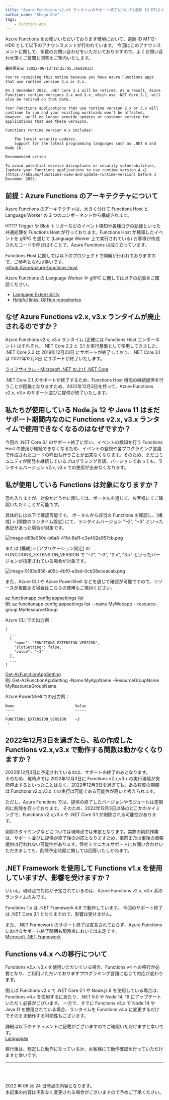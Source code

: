 ```yaml
---
title: "Azure Functions v2,v3 ランタイムのサポート終了について(追跡 ID MT12-HD0)"
author_name: "Shogo Ohe"
tags:
    - Function App
---
```


Azure Functions をお使いいただいております環境において、追跡 ID MT12-HD0 として以下のアナウンスメントが行われています。
今回はこのアナウンスメントに関して、多数のお問い合わせをいただいておりますので、よくお問い合わせ頂くご質問と回答をご案内いたします。

```
最終更新日 (2022-06-13T19:25:05.3668203Z)

You're receiving this notice because you have Azure Functions apps that use runtime version 2.x or 3.x.

On 3 December 2022, .NET Core 3.1 will be retired. As a result, Azure Functions runtime versions 2.x and 3.x, which use .NET Core 3.1, will also be retired on that date.

Your Functions applications that use runtime version 2.x or 3.x will continue to run and your existing workloads won't be affected. However, we'll no longer provide updates or customer service for applications that use these versions.

Functions runtime version 4.x includes:

    The latest security updates.
    Support for the latest programming languages such as .NET 6 and Node 16.

Recommended action

To avoid potential service disruptions or security vulnerabilities, [update your Functions applications to use runtime version 4.x](https://aka.ms/functions-view-and-update-runtime-version) before 3 December 2022.
```

## 前提：Azure Functions のアーキテクチャについて
Azure Functions のアーキテクチャは、大きく分けて Functions Host と Language Worker の 2 つのコンポーネントから構成されます。

HTTP Trigger や Blob トリガーなどのイベント検知や各種ログの記録といった共通処理を Functions Host が行っております。Functions Host が検知したイベントを gRPC を通じて (Language Worker 上で実行されている) お客様が作成されたコードを呼び出すことで、Azure Functions は成り立っています。

Functions Host に関しては以下のプロジェクトで開発が行われておりますので、ご参考となれば幸いです。<br />
  [github Azure/azure-functions-host](https://github.com/Azure/azure-functions-host)

Azure Functions の Language Worker や gRPC に関しては以下の記事をご確認ください。<br />
- [Language Extensibility](https://github.com/Azure/azure-functions-host/wiki/Language-Extensibility)
- [Helpful links: GitHub repositories](https://github.com/Azure/Azure-Functions#github-repositories)

## なぜ Azure Functions v2.x, v3.x ランタイムが廃止されるのですか？
Azure Functions v2.x, v3.x ランタイム (正確には Functions Host コンポーネント) はそれぞれ、.NET Core 2.2 と 3.1 を実行基盤として使用してきました。
.NET Core 2.2 は 2019年12月23日 にサポートが終了しており、.NET Core 3.1 は 2022年12月3日 にサポートが終了いたします。

[ライフサイクル - Microsoft .NET および .NET Core](https://docs.microsoft.com/ja-jp/lifecycle/products/microsoft-net-and-net-core)

.NET Core 3.1 のサポートが終了するため、Functions Host 機能の継続提供を行うことが困難となりますため、2022年12月3日を持って、Azure Functions v2.x, v3.x のサポート並びに提供が終了いたします。


## 私たちが使用している Node.js 12 や Java 11 はまだサポート期間内なのに Functions v2.x, v3.x ランタイムで使用できなくなるのはなぜですか？

今回の .NET Core 3.1 のサポート終了に伴い、イベントの検知を行う Functions Host の使用が継続できなくなるため、イベントの監視や各プログラミング言語で作成されたコードの呼出も行うことが出来なくなります。そのため、まだコミュニティが開発を継続しているプログラミング言語、バージョンであっても、ランタイムバージョン v2.x, v3.x での使用が出来なくなります。


## 私が使用している Functions は対象になりますか？
恐れ入りますが、対象かどうかに関しては、ポータルを通じて、お客様にてご確認いただくことが可能です。

具体的には以下で確認可能です。
ポータルから該当の Functions を確認し、[構成] > [関数のランタイム設定] にて、ランタイムバージョン "~2", "~3" といった表記があった場合が対象です。

![image-d68e050c-b6a8-41fd-8a1f-c3e402e957cb.png]({{site.baseurl}}/media/2022/06/image-d68e050c-b6a8-41fd-8a1f-c3e402e957cb.png)

または [構成] > [アプリケーション設定] の FUNCTIONS_EXTENSION_VERSION で "~2", "~3", "2.x", "3.x" といったバージョンが指定されている場合が対象です。

![image-5183d856-a05c-4bf0-a3ed-0cb38eceacab.png]({{site.baseurl}}/media/2022/06/image-5183d856-a05c-4bf0-a3ed-0cb38eceacab.png)

また、Azure CLI や Azure PowerShell などを通じて確認が可能ですので、リソースが複数ある場合はこちらの使用もご検討ください。

[az functionapp config appsettings list](https://docs.microsoft.com/ja-jp/cli/azure/functionapp/config/appsettings?view=azure-cli-latest#az-functionapp-config-appsettings-list)<br />
 例: az functionapp config appsettings list --name MyWebapp --resource-group MyResourceGroup  

Azure CLI での出力例：
```
[
  ...
  {
    "name": "FUNCTIONS_EXTENSION_VERSION",
    "slotSetting": false,
    "value": "~3"
  },
  ...
]
```

[Get-AzFunctionAppSetting](https://docs.microsoft.com/ja-jp/powershell/module/az.functions/get-azfunctionappsetting?view=azps-8.0.0)<br />
 例: Get-AzFunctionAppSetting -Name MyAppName -ResourceGroupName MyResourceGroupName

Azure PowerShell での出力例：
```
Name                           Value
----                           -----
 :
FUNCTIONS_EXTENSION_VERSION    ~3
 :
```

## 2022年12月3日を過ぎたら、私の作成した Functions v2.x,v3.x で動作する関数は動かなくなりますか？
2022年12月3日に予定されているのは、サポートの終了のみとなります。<br />
そのため、現時点では 2022年12月3日に Functions v2.x,v3.x の実行環境が突然停止するといったことはなく、2022年12月3日を過ぎても、ある程度の期間は Functions v2.x,v3.x での実行は可能である可能性が高いと考えられます。

ただし、Azure Functions では、提供の終了したバージョンやモジュールは定期的に削除を行っております。
そのため、2022年12月3日以降のどこかのタイミングで、Functions v2.x,v3.x や .NET Core 3.1 が削除される可能性があります。

削除のタイミングなどについては現時点では未定となります。実際の削除作業は、サポート並びに提供が終了後の対応となりますため、事前または事後の情報提供は行われない可能性があります。弊社テクニカルサポートにお問い合わせいただきましても、削除予定時期に関しては回答いたしかねます。


## .NET Framework を使用して Functions v1.x を使用していますが、影響を受けますか？
いいえ。現時点で対応が予定されているのは、Azure Functions v2.x, v3.x 系のランタイムのみです。

Functions 1.x は .NET Framework 4.8 で動作しています。
今回のサポート終了は .NET Core 3.1 となりますので、影響は受けません。

また、.NET Framework のサポート終了は宣言されておらず、Azure Functions におけるサポート終了時期も現時点においては未定です。<br />
[Microsoft .NET Framework](https://docs.microsoft.com/en-us/lifecycle/products/microsoft-net-framework)


## Functions v4.x への移行について
Functions v2.x, v3.x を使用いただいている場合、Functions v4 への移行が必要となり、ご利用いただいておりますプログラミング言語に応じて対応が変わります。

例えば Functions v2.x で .NET Core 2.1 や Node.js 8 を使用している場合は、Functions v4.x を使用するにあたり、.NET 6.0 や Node 14, 16 にアップデートいただく必要がございます。
一方で、すでに Funcitons v3.x で Node 14 や Java 11 を使用されている場合、ランタイムを Functions v4.x に変更するだけでそのまま動作する可能性もございます。

詳細は以下のドキュメントに記載がございますのでご確認いただけますと幸いです。<br />
[Languages](https://docs.microsoft.com/ja-jp/azure/azure-functions/functions-versions?tabs=in-process%2Cazure-cli%2Cv4&pivots=programming-language-csharp#languages)

移行後は、想定した動作になっているか、お客様にて動作確認を行っていただけますと幸いです。

---

<br>
<br>

2022 年 06 月 24 日時点の内容となります。<br>
本記事の内容は予告なく変更される場合がございますので予めご了承ください。

<br>
<br>